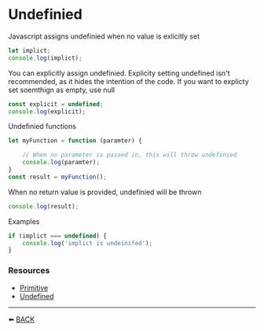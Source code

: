 # Undefinied

Javascript assigns undefinied when no value is exlicitly set
```javascript
let implict;
console.log(implict);
```

You can explicitly assign undefinied.  Explicity setting undefined isn't recommended, as it hides the intention of the code.  If you want to explicty set soemthign as empty, use null

```javascript
const explicit = undefined;
console.log(explicit);
```

Undefinied functions

```javascript
let myFunction = function (paramter) {

    // When no parameter is passed in, this will throw undefinied
    console.log(paramter);
}
const result = myFunction();
```

When no return value is provided, undefinied will be thrown

```javascript
console.log(result);
```

Examples

```javascript
if (implict === undefined) {
    console.log('implict is undeinifed');
}
```
### Resources
-   [Primitive](https://developer.mozilla.org/en-US/docs/Glossary/Primitive)
-   [Undefined](https://developer.mozilla.org/en-US/docs/Web/JavaScript/Reference/Global_Objects/undefined)

---

:arrow_left: [BACK](../README.md)